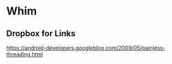 # Whim

## Dropbox for Links

https://android-developers.googleblog.com/2009/05/painless-threading.html
